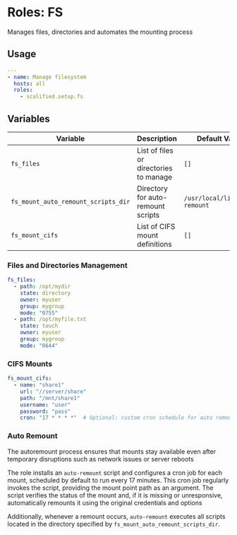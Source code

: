 # Roles: FS

Manages files, directories and automates the mounting process

## Usage

```yaml
---
- name: Manage filesystem
  hosts: all
  roles:
    - scalified.setup.fs
```

## Variables

| Variable                            | Description                            | Default Value                 |
|-------------------------------------|----------------------------------------|-------------------------------|
| `fs_files`                          | List of files or directories to manage | `[]`                          |
| `fs_mount_auto_remount_scripts_dir` | Directory for auto-remount scripts     | `/usr/local/lib/auto-remount` |
| `fs_mount_cifs`                     | List of CIFS mount definitions         | `[]`                          |

### Files and Directories Management

```yaml
fs_files:
  - path: /opt/mydir
    state: directory
    owner: myuser
    group: mygroup
    mode: "0755"
  - path: /opt/myfile.txt
    state: touch
    owner: myuser
    group: mygroup
    mode: "0644"
```

### CIFS Mounts

```yaml
fs_mount_cifs:
  - name: "share1"
    url: "//server/share"
    path: "/mnt/share1"
    username: "user"
    password: "pass"
    cron: "17 * * * *"  # Optional: custom cron schedule for auto remount
```

### Auto Remount

The autoremount process ensures that mounts stay available even after temporary disruptions such as network issues or server reboots

The role installs an `auto-remount` script and configures a cron job for each mount, scheduled by default to run every 17 minutes. This cron job regularly invokes the script, providing the mount point path as an argument. The script verifies the status of the mount and, if it is missing or unresponsive, automatically remounts it using the original credentials and options

Additionally, whenever a remount occurs, `auto-remount` executes all scripts located in the directory specified by `fs_mount_auto_remount_scripts_dir`.
